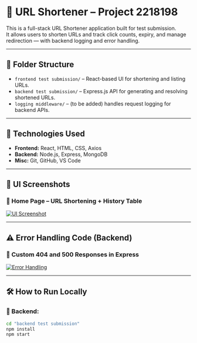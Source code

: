 # 🔗 URL Shortener – Project 2218198

This is a full-stack URL Shortener application built for test submission.  
It allows users to shorten URLs and track click counts, expiry, and manage redirection — with backend logging and error handling.

---

## 📁 Folder Structure

- `frontend test submission/` – React-based UI for shortening and listing URLs.
- `backend test submission/` – Express.js API for generating and resolving shortened URLs.
- `logging middleware/` – (to be added) handles request logging for backend APIs.

---

## 🚀 Technologies Used

- **Frontend:** React, HTML, CSS, Axios
- **Backend:** Node.js, Express, MongoDB
- **Misc:** Git, GitHub, VS Code

---

## 📸 UI Screenshots

### 🔹 Home Page – URL Shortening + History Table

[![UI Screenshot](./3dde91d1-187c-4690-a358-0f27319e15e3.jpg)](./3dde91d1-187c-4690-a358-0f27319e15e3.jpg)



---

## ⚠️ Error Handling Code (Backend)

### 🔹 Custom 404 and 500 Responses in Express

[![Error Handling](./caf82401-570b-4e65-a78e-5889682db2df.jpg)](./caf82401-570b-4e65-a78e-5889682db2df.jpg)

---

## 🛠️ How to Run Locally

### 🔧 Backend:

```bash
cd "backend test submission"
npm install
npm start